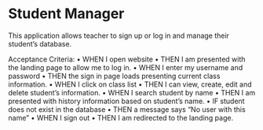 # Student Manager
This application allows teacher to sign up or log in and manage their student’s database. 
 
Acceptance Criteria:
•	WHEN I open website
•	THEN I am presented with the landing page to allow me to log in. 
•	WHEN I enter my username and password
•	THEN the sign in page loads presenting current class information.
•	WHEN I click on class list
•	THEN I can view, create, edit and delete student’s information. 
•	WHEN I search student by name
•	THEN I am presented with history information based on student’s name. 
•	IF student does not exist in the database
•	THEN a message says “No user with this name”
•	WHEN I sign out
•	THEN I am redirected to the landing page. 




